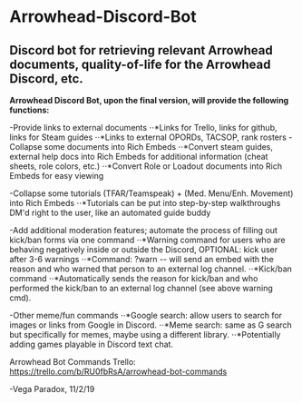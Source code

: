 # Arrowhead-Discord-Bot

## Discord bot for retrieving relevant Arrowhead documents, quality-of-life for the Arrowhead Discord, etc.

**Arrowhead Discord Bot, upon the final version, will provide the following functions:**

-Provide links to external documents
⋅⋅*Links for Trello, links for github, links for Steam guides
⋅⋅*Links to external OPORDs, TACSOP, rank rosters
-Collapse some documents into Rich Embeds
⋅⋅*Convert steam guides, external help docs into Rich Embeds for additional information (cheat sheets, role colors, etc.)
⋅⋅*Convert Role or Loadout documents into Rich Embeds for easy viewing
  
-Collapse some tutorials (TFAR/Teamspeak) + (Med. Menu/Enh. Movement) into Rich Embeds
⋅⋅*Tutorials can be put into step-by-step walkthroughs DM'd right to the user, like an automated guide buddy
 
-Add additional moderation features; automate the process of filling out kick/ban forms via one command
⋅⋅*Warning command for users who are behaving negatively inside or outside the Discord, OPTIONAL: kick user after 3-6 warnings
    ⋅⋅*Command: ?warn <user> <reason> -- will send an embed with the reason and who warned that person to an external log channel.
⋅⋅*Kick/ban command
    ⋅⋅*Automatically sends the reason for kick/ban and who performed the kick/ban to an external log channel (see above warning cmd).

-Other meme/fun commands
  ⋅⋅*Google search: allow users to search for images or links from Google in Discord.
  ⋅⋅*Meme search: same as G search but specifically for memes, maybe using a different library.
  ⋅⋅*Potentially adding games playable in Discord text chat.

Arrowhead Bot Commands Trello: https://trello.com/b/RU0fbRsA/arrowhead-bot-commands


-Vega Paradox, 11/2/19
